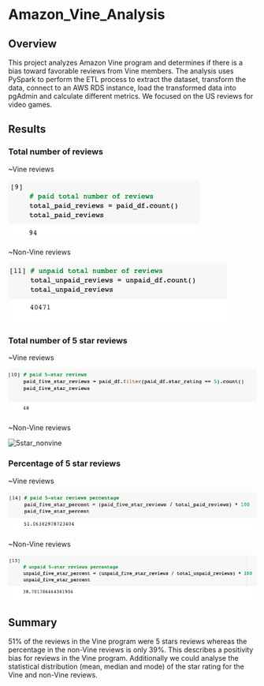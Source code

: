 # Amazon_Vine_Analysis

## Overview
This project analyzes Amazon Vine program and determines if there is a bias toward favorable reviews from Vine members.
The analysis uses PySpark to perform the ETL process to extract the dataset, transform the data, connect to an AWS RDS instance, load the transformed data into pgAdmin and calculate different metrics.
We focused on the US reviews for video games.

## Results
### Total number of reviews

~Vine reviews

![vine_review](vine_review.png)
              
              
~Non-Vine reviews

   ![unpaid_vine](unpaid_vine.png)
              
              
### Total number of 5 star reviews
~Vine reviews

   ![5star_vine](5star_vine.png)
              
              
~Non-Vine reviews

   ![5star_nonvine](5star_nonvine.png)
              
              
### Percentage of 5 star reviews
~Vine reviews

   ![percent_vine](percent_vine.png)
              
              
~Non-Vine reviews

   ![percent_nonvine](percent_nonvine.png)
              
              
## Summary
51% of the reviews in the Vine program were 5 stars reviews whereas the percentage in the non-Vine reviews is only 39%. This describes a positivity bias for reviews in the Vine program.
Additionally we could analyse the statistical distribution (mean, median and mode) of the star rating for the Vine and non-Vine reviews.
